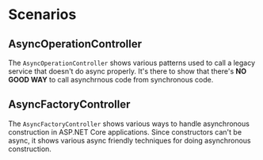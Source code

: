 # Scenarios

## AsyncOperationController

The `AsyncOperationController` shows various patterns used to call a legacy service that doesn't do async properly. It's there to show that there's **NO GOOD WAY** to call asynchrnous code from synchronous code. 

## AsyncFactoryController 

The `AsyncFactoryController` shows various ways to handle asynchronous construction in ASP.NET Core applications. Since constructors can't be async, it shows various async friendly techniques for doing asynchronous construction.

